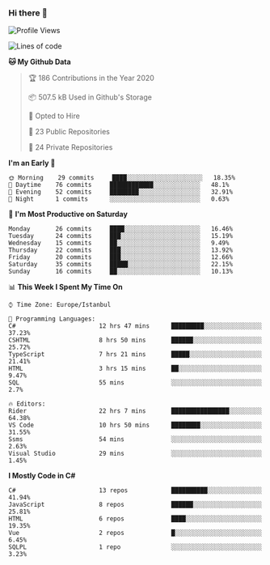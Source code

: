 ### Hi there 👋

<!--START_SECTION:waka-->
![Profile Views](http://img.shields.io/badge/Profile%20Views-0-blue)

![Lines of code](https://img.shields.io/badge/From%20Hello%20World%20I%27ve%20Written-24.9%20million%20lines%20of%20code-blue)

**🐱 My Github Data** 

> 🏆 186 Contributions in the Year 2020
 > 
> 📦 507.5 kB Used in Github's Storage 
 > 
> 💼 Opted to Hire
 > 
> 📜 23 Public Repositories
 > 
> 🔑 24 Private Repositories 

**I'm an Early 🐤** 

```text
🌞 Morning    29 commits     ████░░░░░░░░░░░░░░░░░░░░░   18.35% 
🌆 Daytime    76 commits     ████████████░░░░░░░░░░░░░   48.1% 
🌃 Evening    52 commits     ████████░░░░░░░░░░░░░░░░░   32.91% 
🌙 Night      1 commits      ░░░░░░░░░░░░░░░░░░░░░░░░░   0.63%

```
📅 **I'm Most Productive on Saturday** 

```text
Monday       26 commits     ████░░░░░░░░░░░░░░░░░░░░░   16.46% 
Tuesday      24 commits     ███░░░░░░░░░░░░░░░░░░░░░░   15.19% 
Wednesday    15 commits     ██░░░░░░░░░░░░░░░░░░░░░░░   9.49% 
Thursday     22 commits     ███░░░░░░░░░░░░░░░░░░░░░░   13.92% 
Friday       20 commits     ███░░░░░░░░░░░░░░░░░░░░░░   12.66% 
Saturday     35 commits     █████░░░░░░░░░░░░░░░░░░░░   22.15% 
Sunday       16 commits     ██░░░░░░░░░░░░░░░░░░░░░░░   10.13%

```


📊 **This Week I Spent My Time On** 

```text
⌚︎ Time Zone: Europe/Istanbul

💬 Programming Languages: 
C#                       12 hrs 47 mins      █████████░░░░░░░░░░░░░░░░   37.23% 
CSHTML                   8 hrs 50 mins       ██████░░░░░░░░░░░░░░░░░░░   25.72% 
TypeScript               7 hrs 21 mins       █████░░░░░░░░░░░░░░░░░░░░   21.41% 
HTML                     3 hrs 15 mins       ██░░░░░░░░░░░░░░░░░░░░░░░   9.47% 
SQL                      55 mins             ░░░░░░░░░░░░░░░░░░░░░░░░░   2.7%

🔥 Editors: 
Rider                    22 hrs 7 mins       ████████████████░░░░░░░░░   64.38% 
VS Code                  10 hrs 50 mins      ████████░░░░░░░░░░░░░░░░░   31.55% 
Ssms                     54 mins             ░░░░░░░░░░░░░░░░░░░░░░░░░   2.63% 
Visual Studio            29 mins             ░░░░░░░░░░░░░░░░░░░░░░░░░   1.45%

```

**I Mostly Code in C#** 

```text
C#                       13 repos            ██████████░░░░░░░░░░░░░░░   41.94% 
JavaScript               8 repos             ██████░░░░░░░░░░░░░░░░░░░   25.81% 
HTML                     6 repos             ████░░░░░░░░░░░░░░░░░░░░░   19.35% 
Vue                      2 repos             █░░░░░░░░░░░░░░░░░░░░░░░░   6.45% 
SQLPL                    1 repo              ░░░░░░░░░░░░░░░░░░░░░░░░░   3.23%

```



<!--END_SECTION:waka-->

<!--
**ebubekirdinc/ebubekirdinc** is a ✨ _special_ ✨ repository because its `README.md` (this file) appears on your GitHub profile.

Here are some ideas to get you started:

- 🔭 I’m currently working on ...
- 🌱 I’m currently learning ...
- 👯 I’m looking to collaborate on ...
- 🤔 I’m looking for help with ...
- 💬 Ask me about ...
- 📫 How to reach me: ...
- 😄 Pronouns: ...
- ⚡ Fun fact: ...
-->
